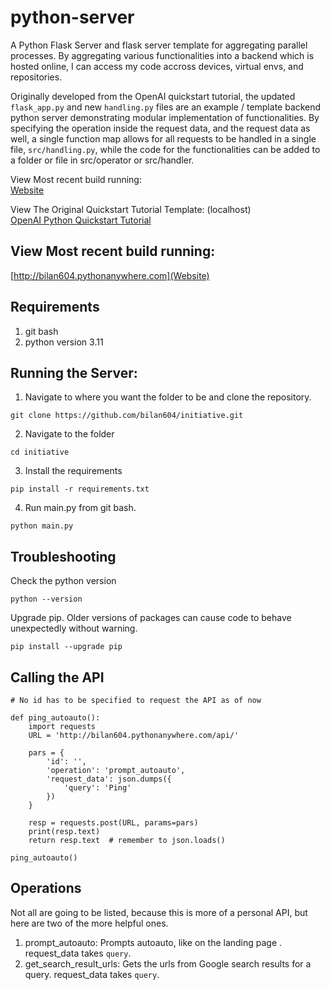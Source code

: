 # python-server

A Python Flask Server and flask server template for aggregating parallel processes. By aggregating various functionalities into a backend which is hosted online, I can access my code accross devices, virtual envs, and repositories.  

Originally developed from the OpenAI quickstart tutorial, the updated ```flask_app.py``` and new ```handling.py``` files are an example / template backend python server demonstrating modular implementation of functionalities. By specifying the operation inside the request data, and the request data as well, a single function map allows for all requests to be handled in a single file, ```src/handling.py```, while the code for the functionalities can be added to a folder or file in src/operator or src/handler.

View Most recent build running:  
[Website](http://bilan604.pythonanywhere.com)  

View The Original Quickstart Tutorial Template: (localhost)  
[OpenAI Python Quickstart Tutorial](https://github.com/openai/openai-quickstart-python)

## View Most recent build running:  
[http://bilan604.pythonanywhere.com](Website)

## Requirements
1. git bash
2. python version 3.11

## Running the Server:
1. Navigate to where you want the folder to be and clone the repository.
```
git clone https://github.com/bilan604/initiative.git
```

2. Navigate to the folder
```
cd initiative
```

3. Install the requirements
```
pip install -r requirements.txt
```

4. Run main.py from git bash.
```
python main.py
```

## Troubleshooting  
Check the python version
```
python --version
```

Upgrade pip. Older versions of packages can cause code to behave unexpectedly without warning.
```
pip install --upgrade pip
```

## Calling the API
```
# No id has to be specified to request the API as of now

def ping_autoauto():
    import requests
    URL = 'http://bilan604.pythonanywhere.com/api/'

    pars = {
        'id': '',
        'operation': 'prompt_autoauto',
        'request_data': json.dumps({
            'query': 'Ping'
        })
    }

    resp = requests.post(URL, params=pars)
    print(resp.text)
    return resp.text  # remember to json.loads()

ping_autoauto()
```

## Operations

Not all are going to be listed, because this is more of a personal API, but here are two of the more helpful ones.

1. prompt_autoauto: Prompts autoauto, like on the landing page . request_data takes ```query```. 
2. get_search_result_urls: Gets the urls from Google search results for a query. request_data takes ```query```. 

